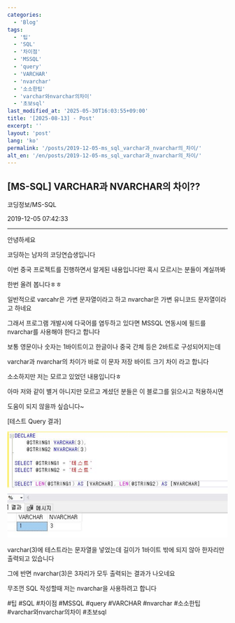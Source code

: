 ```yaml
---
categories:
  - 'Blog'
tags:
  - '팁'
  - 'SQL'
  - '차이점'
  - 'MSSQL'
  - 'query'
  - 'VARCHAR'
  - 'nvarchar'
  - '소소한팁'
  - 'varchar와nvarchar의차이'
  - '초보sql'
last_modified_at: '2025-05-30T16:03:55+09:00'
title: '[2025-08-13] - Post'
excerpt: ''
layout: 'post'
lang: 'ko'
permalink: '/posts/2019-12-05-ms_sql_varchar과_nvarchar의_차이/'
alt_en: '/en/posts/2019-12-05-ms_sql_varchar과_nvarchar의_차이/'
---
```


## [MS-SQL] VARCHAR과 NVARCHAR의 차이??

코딩정보/MS-SQL

2019-12-05 07:42:33

* * *

안녕하세요

코딩하는 남자의 코딩연습생입니다

이번 중국 프로젝트를 진행하면서 알게된 내용입니다만 혹시 모르시는 분들이 계실까봐

한번 올려 봅니다ㅎㅎ

일반적으로 varcahr은 가변 문자열이라고 하고 nvarchar은 가변 유니코드 문자열이라고 하네요

그래서 프로그램 개발시에 다국어를 염두하고 있다면 MSSQL 연동시에 필드를 nvarchar를 사용해야 한다고 합니다

보통 영문이나 숫자는 1바이트이고 한글이나 중국 간체 등은 2바트로 구성되어지는데

varchar과 nvarchar의 차이가 바로 이 문자 저장 바이트 크기 차이 라고 합니다

소소하지만 저는 모르고 있었던 내용입니다ㅎ

아마 저와 같이 별거 아니지만 모르고 계셨던 분들은 이 블로그를 읽으시고 적용하시면

도움이 되지 않을까 싶습니다~

[테스트 Query 결과]

![](/assets/images/ms_sql_varchar과_nvarchar의_차이/img.jpg)

varchar(3)에 테스트라는 문자열을 넣었는데 길이가 1바이트 밖에 되지 않아 한자리만 출력되고 있습니다

그에 반면 nvarchar(3)은 3자리가 모두 출력되는 결과가 나오네요

무조껀 SQL 작성할때 저는 nvarchar을 사용하려고 합니다

  

#팁 #SQL #차이점 #MSSQL #query #VARCHAR #nvarchar #소소한팁 #varchar와nvarchar의차이
#초보sql

